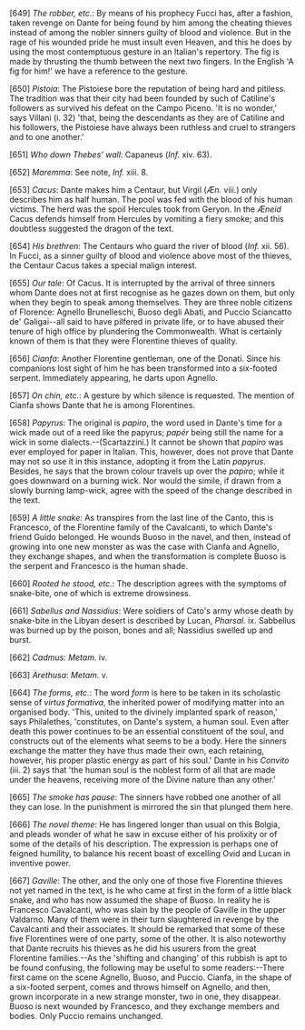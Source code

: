 [649] _The robber, etc._: By means of his prophecy Fucci has, after a
fashion, taken revenge on Dante for being found by him among the
cheating thieves instead of among the nobler sinners guilty of blood and
violence. But in the rage of his wounded pride he must insult even
Heaven, and this he does by using the most contemptuous gesture in an
Italian's repertory. The fig is made by thrusting the thumb between the
next two fingers. In the English 'A fig for him!' we have a reference to
the gesture.

[650] _Pistoia_: The Pistoiese bore the reputation of being hard and
pitiless. The tradition was that their city had been founded by such of
Catiline's followers as survived his defeat on the Campo Piceno. 'It is
no wonder,' says Villani (i. 32) 'that, being the descendants as they
are of Catiline and his followers, the Pistoiese have always been
ruthless and cruel to strangers and to one another.'

[651] _Who down Thebes' wall_: Capaneus (_Inf._ xiv. 63).

[652] _Maremma_: See note, _Inf._ xiii. 8.

[653] _Cacus_: Dante makes him a Centaur, but Virgil (_Æn._ viii.) only
describes him as half human. The pool was fed with the blood of his
human victims. The herd was the spoil Hercules took from Geryon. In the
_Æneid_ Cacus defends himself from Hercules by vomiting a fiery smoke;
and this doubtless suggested the dragon of the text.

[654] _His brethren_: The Centaurs who guard the river of blood (_Inf._
xii. 56). In Fucci, as a sinner guilty of blood and violence above most
of the thieves, the Centaur Cacus takes a special malign interest.

[655] _Our tale_: Of Cacus. It is interrupted by the arrival of three
sinners whom Dante does not at first recognise as he gazes down on them,
but only when they begin to speak among themselves. They are three noble
citizens of Florence: Agnello Brunelleschi, Buoso degli Abati, and
Puccio Sciancatto de' Galigai--all said to have pilfered in private
life, or to have abused their tenure of high office by plundering the
Commonwealth. What is certainly known of them is that they were
Florentine thieves of quality.

[656] _Cianfa_: Another Florentine gentleman, one of the Donati. Since
his companions lost sight of him he has been transformed into a
six-footed serpent. Immediately appearing, he darts upon Agnello.

[657] _On chin, etc._: A gesture by which silence is requested. The
mention of Cianfa shows Dante that he is among Florentines.

[658] _Papyrus_: The original is _papiro_, the word used in Dante's time
for a wick made out of a reed like the papyrus; _papér_ being still the
name for a wick in some dialects.--(Scartazzini.) It cannot be shown
that _papiro_ was ever employed for paper in Italian. This, however,
does not prove that Dante may not so use it in this instance, adopting
it from the Latin _papyrus_. Besides, he says that the brown colour
travels up over the _papiro_; while it goes downward on a burning wick.
Nor would the simile, if drawn from a slowly burning lamp-wick, agree
with the speed of the change described in the text.

[659] _A little snake_: As transpires from the last line of the Canto,
this is Francesco, of the Florentine family of the Cavalcanti, to which
Dante's friend Guido belonged. He wounds Buoso in the navel, and then,
instead of growing into one new monster as was the case with Cianfa and
Agnello, they exchange shapes, and when the transformation is complete
Buoso is the serpent and Francesco is the human shade.

[660] _Rooted he stood, etc._: The description agrees with the symptoms
of snake-bite, one of which is extreme drowsiness.

[661] _Sabellus and Nassidius_: Were soldiers of Cato's army whose death
by snake-bite in the Libyan desert is described by Lucan, _Pharsal._ ix.
Sabbellus was burned up by the poison, bones and all; Nassidius swelled
up and burst.

[662] _Cadmus_: _Metam._ iv.

[663] _Arethusa_: _Metam._ v.

[664] _The forms, etc._: The word _form_ is here to be taken in its
scholastic sense of _virtus formativa_, the inherited power of modifying
matter into an organised body. 'This, united to the divinely implanted
spark of reason,' says Philalethes, 'constitutes, on Dante's system, a
human soul. Even after death this power continues to be an essential
constituent of the soul, and constructs out of the elements what seems
to be a body. Here the sinners exchange the matter they have thus made
their own, each retaining, however, his proper plastic energy as part of
his soul.' Dante in his _Convito_ (iii. 2) says that 'the human soul is
the noblest form of all that are made under the heavens, receiving more
of the Divine nature than any other.'

[665] _The smoke has pause_: The sinners have robbed one another of all
they can lose. In the punishment is mirrored the sin that plunged them
here.

[666] _The novel theme_: He has lingered longer than usual on this
Bolgia, and pleads wonder of what he saw in excuse either of his
prolixity or of some of the details of his description. The expression
is perhaps one of feigned humility, to balance his recent boast of
excelling Ovid and Lucan in inventive power.

[667] _Gaville_: The other, and the only one of those five Florentine
thieves not yet named in the text, is he who came at first in the form
of a little black snake, and who has now assumed the shape of Buoso. In
reality he is Francesco Cavalcanti, who was slain by the people of
Gaville in the upper Valdarno. Many of them were in their turn
slaughtered in revenge by the Cavalcanti and their associates. It should
be remarked that some of these five Florentines were of one party, some
of the other. It is also noteworthy that Dante recruits his thieves as
he did his usurers from the great Florentine families.--As the 'shifting
and changing' of this rubbish is apt to be found confusing, the
following may be useful to some readers:--There first came on the scene
Agnello, Buoso, and Puccio. Cianfa, in the shape of a six-footed
serpent, comes and throws himself on Agnello, and then, grown
incorporate in a new strange monster, two in one, they disappear. Buoso
is next wounded by Francesco, and they exchange members and bodies. Only
Puccio remains unchanged.

